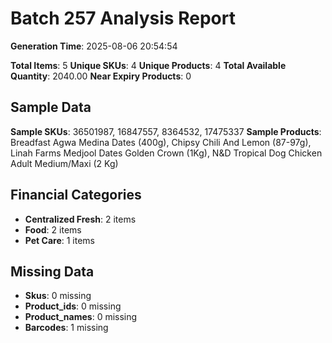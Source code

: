 # Batch 257 Analysis Report

**Generation Time**: 2025-08-06 20:54:54

**Total Items**: 5
**Unique SKUs**: 4
**Unique Products**: 4
**Total Available Quantity**: 2040.00
**Near Expiry Products**: 0

## Sample Data
**Sample SKUs**: 36501987, 16847557, 8364532, 17475337
**Sample Products**: Breadfast Agwa Medina Dates (400g), Chipsy Chili And Lemon (87-97g), Linah Farms Medjool Dates Golden Crown (1Kg), N&D Tropical Dog Chicken Adult Medium/Maxi (2 Kg)

## Financial Categories
- **Centralized Fresh**: 2 items
- **Food**: 2 items
- **Pet Care**: 1 items

## Missing Data
- **Skus**: 0 missing
- **Product_ids**: 0 missing
- **Product_names**: 0 missing
- **Barcodes**: 1 missing
